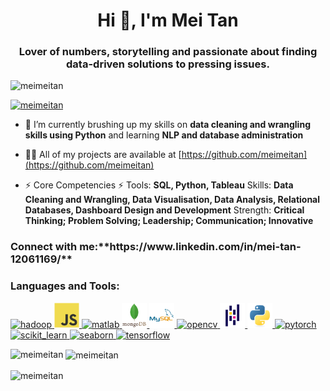 <h1 align="center">Hi 👋, I'm Mei Tan</h1>
<h3 align="center">Lover of numbers, storytelling and passionate about finding data-driven solutions to pressing issues.</h3>

<p align="left"> <img src="https://komarev.com/ghpvc/?username=meimeitan&label=Profile%20views&color=0e75b6&style=flat" alt="meimeitan" /> </p>

<p align="left"> <a href="https://github.com/ryo-ma/github-profile-trophy"><img src="https://github-profile-trophy.vercel.app/?username=meimeitan" alt="meimeitan" /></a> </p>

- 🔭 I’m currently brushing up my skills on **data cleaning and wrangling skills using Python** and learning **NLP and database administration**

- 👨‍💻 All of my projects are available at [https://github.com/meimeitan](https://github.com/meimeitan)

- ⚡ Core Competencies ⚡ 
      Tools: **SQL, Python, Tableau**
      Skills: **Data Cleaning and Wrangling, Data Visualisation, Data Analysis, Relational Databases, Dashboard Design and Development**
      Strength: **Critical Thinking; Problem Solving; Leadership; Communication; Innovative**

<h3 align="left">Connect with me:**https://www.linkedin.com/in/mei-tan-12061169/**</h3>
<p align="left">
</p>

<h3 align="left">Languages and Tools:</h3>
<p align="left"> <a href="https://hadoop.apache.org/" target="_blank" rel="noreferrer"> <img src="https://www.vectorlogo.zone/logos/apache_hadoop/apache_hadoop-icon.svg" alt="hadoop" width="40" height="40"/> </a> <a href="https://developer.mozilla.org/en-US/docs/Web/JavaScript" target="_blank" rel="noreferrer"> <img src="https://raw.githubusercontent.com/devicons/devicon/master/icons/javascript/javascript-original.svg" alt="javascript" width="40" height="40"/> </a> <a href="https://www.mathworks.com/" target="_blank" rel="noreferrer"> <img src="https://upload.wikimedia.org/wikipedia/commons/2/21/Matlab_Logo.png" alt="matlab" width="40" height="40"/> </a> <a href="https://www.mongodb.com/" target="_blank" rel="noreferrer"> <img src="https://raw.githubusercontent.com/devicons/devicon/master/icons/mongodb/mongodb-original-wordmark.svg" alt="mongodb" width="40" height="40"/> </a> <a href="https://www.mysql.com/" target="_blank" rel="noreferrer"> <img src="https://raw.githubusercontent.com/devicons/devicon/master/icons/mysql/mysql-original-wordmark.svg" alt="mysql" width="40" height="40"/> </a> <a href="https://opencv.org/" target="_blank" rel="noreferrer"> <img src="https://www.vectorlogo.zone/logos/opencv/opencv-icon.svg" alt="opencv" width="40" height="40"/> </a> <a href="https://pandas.pydata.org/" target="_blank" rel="noreferrer"> <img src="https://raw.githubusercontent.com/devicons/devicon/2ae2a900d2f041da66e950e4d48052658d850630/icons/pandas/pandas-original.svg" alt="pandas" width="40" height="40"/> </a> <a href="https://www.python.org" target="_blank" rel="noreferrer"> <img src="https://raw.githubusercontent.com/devicons/devicon/master/icons/python/python-original.svg" alt="python" width="40" height="40"/> </a> <a href="https://pytorch.org/" target="_blank" rel="noreferrer"> <img src="https://www.vectorlogo.zone/logos/pytorch/pytorch-icon.svg" alt="pytorch" width="40" height="40"/> </a> <a href="https://scikit-learn.org/" target="_blank" rel="noreferrer"> <img src="https://upload.wikimedia.org/wikipedia/commons/0/05/Scikit_learn_logo_small.svg" alt="scikit_learn" width="40" height="40"/> </a> <a href="https://seaborn.pydata.org/" target="_blank" rel="noreferrer"> <img src="https://seaborn.pydata.org/_images/logo-mark-lightbg.svg" alt="seaborn" width="40" height="40"/> </a> <a href="https://www.tensorflow.org" target="_blank" rel="noreferrer"> <img src="https://www.vectorlogo.zone/logos/tensorflow/tensorflow-icon.svg" alt="tensorflow" width="40" height="40"/> </a> </p>

<p><img align="left" src="https://github-readme-stats.vercel.app/api/top-langs?username=meimeitan&show_icons=true&locale=en&layout=compact" alt="meimeitan" /></p>

<p>&nbsp;<img align="center" src="https://github-readme-stats.vercel.app/api?username=meimeitan&show_icons=true&locale=en" alt="meimeitan" /></p>

<p><img align="center" src="https://github-readme-streak-stats.herokuapp.com/?user=meimeitan&" alt="meimeitan" /></p>
